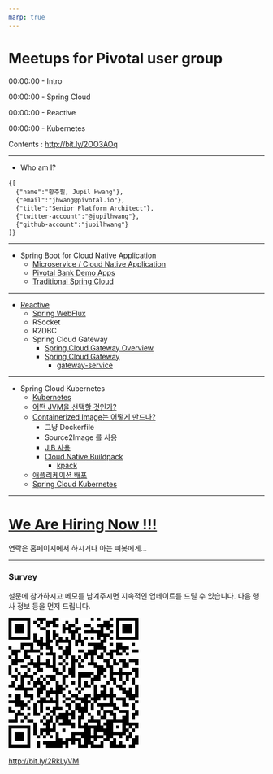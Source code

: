 ```yaml
---
marp: true
---
```

# Meetups for Pivotal user group

00:00:00 - Intro

00:00:00 - Spring Cloud

00:00:00 - Reactive

00:00:00 - Kubernetes


  Contents : http://bit.ly/2OO3AOq

---
- Who am I?
```
{[
  {"name":"황주필, Jupil Hwang"},
  {"email":"jhwang@pivotal.io"},
  {"title":"Senior Platform Architect"},
  {"twitter-account":"@jupilhwang"},
  {"github-account":"jupilhwang"}
]}
```
---
- Spring Boot for Cloud Native Application
  - [Microservice / Cloud Native Application](msa.md)
  - [Pivotal Bank Demo Apps](https://github.com/jupilhwang/pivotal-bank-demo-kr)
  - [Traditional Spring Cloud](spring-cloud.md)
---
- [Reactive](Reactive/Reactive.md)
  - [Spring WebFlux](spring-webflux.md)
  - RSocket
  - R2DBC
  - Spring Cloud Gateway 
    - [Spring Cloud Gateway Overview](https://cloud.spring.io/spring-cloud-gateway/reference/html/)
    - [Spring Cloud Gateway](https://github.com/jupilhwang/pivotal-bank-demo-kr/blob/master/docs/lab_spring_cloud_gateway.md)
        - [gateway-service](spring-cloud-gateway.md)

---
- Spring Cloud Kubernetes
  - [Kubernetes](spring-cloud-kubernetes/kubernetes.md)
  - [어떤 JVM을 선택할 것인가?](JDK.md)
  - [Containerized Image는 어떻게 만드나?](spring-cloud-kubernetes/dockerize.md)
    - 그냥 Dockerfile
    - Source2Image 를 사용
    - [JIB 사용](jib.md)
    - [Cloud Native Buildpack](cloud-native-buildpack.md)
      - [kpack](spring-cloud-kubernetes/kpack.md)
  - [애플리케이션 배포](spring-cloud-kubernetes/deployment.md)
  - [Spring Cloud Kubernetes](spring-cloud-kubernetes/spring-cloud-kubernetes.md)

---
# [We Are Hiring Now !!!](https://pivotal.io/careers/openings/seoul)


연락은 홈페이지에서 하시거나 아는 피봇에게...

---
### Survey
설문에 참가하시고 메모를 남겨주시면 지속적인 업데이트를 드릴 수 있습니다. 
다음 행사 정보 등을 먼저 드립니다.

![](img/survey-qr.png)

http://bit.ly/2RkLyVM